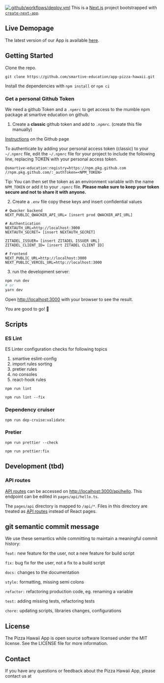 [![.github/workflows/deploy.yml](https://github.com/smartive-education/app-pizza-hawaii/actions/workflows/deploy.yml/badge.svg?branch=main)](https://github.com/smartive-education/app-pizza-hawaii/actions/workflows/deploy.yml)
This is a [Next.js](https://nextjs.org/) project bootstrapped with [`create-next-app`](https://github.com/vercel/next.js/tree/canary/packages/create-next-app).


## Live Demopage

The latest version of our App is available [here](https://app-pizza-hawaii.vercel.app/).

## Getting Started

Clone the repo. 

`git clone https://github.com/smartive-education/app-pizza-hawaii.git`

Install the dependencies with `npm install` or `npm ci`

### Get a personal Github Token

We need a github Token and a `.npmrc` to get access to the mumble npm package at smartive education on github.

1. Create a <b>classic</b> github token and add to `.npmrc`. (create this file manually)

[Instructions](https://docs.github.com/en/authentication/keeping-your-account-and-data-secure/creating-a-personal-access-token#creating-a-personal-access-token-classic) on the Github page

To authenticate by adding your personal access token (classic) to your `~/.npmrc` file, edit the `~/.npmrc` file for your project to include the following line, replacing TOKEN with your personal access token.


```
@smartive-education:registry=https://npm.pkg.github.com
//npm.pkg.github.com/:_authToken=<NPM_TOKEN>
```
Tip: You can then set the token as an environment variable with the name `NPM_TOKEN` or add it to your `.npmrc` file.
**Please make sure to keep your token secure and not to share it with anyone.**



2. Create a `.env` file copy these keys and insert confidential values 

```
# Qwacker backend
NEXT_PUBLIC_QWACKER_API_URL= [insert prod QWACKER_API_URL]

# Authentication
NEXTAUTH_URL=http://localhost:3000
NEXTAUTH_SECRET= [insert NEXTAUTH_SECRET]

ZITADEL_ISSUER= [insert ZITADEL ISSUER URL]
ZITADEL_CLIENT_ID= [insert ZITADEL CLIENT ID]

# Frontend
NEXT_PUBLIC_URL=http://localhost:3000
NEXT_PUBLIC_VERCEL_URL=http://localhost:3000
```

3. run the development server:

```bash
npm run dev
# or
yarn dev
```

Open [http://localhost:3000](http://localhost:3000) with your browser to see the result.

You are good to go!  🎉


## Scripts

### ES Lint

ES Linter configuration checks for following topics
1. smartive eslint-config
2. import rules sorting
3. pretier rules
4. no consoles
5. react-hook rules

```
npm run lint 

npm run lint --fix
```

### Dependency cruiser

```
npm run dep-cruise:validate
```

### Pretier

```
npm run prettier --check

npm run prettier:fix
```


## Development (tbd)

### API routes

[API routes](https://nextjs.org/docs/api-routes/introduction) can be accessed on [http://localhost:3000/api/hello](http://localhost:3000/api/hello). This endpoint can be edited in `pages/api/hello.ts`.

The `pages/api` directory is mapped to `/api/*`. Files in this directory are treated as [API routes](https://nextjs.org/docs/api-routes/introduction) instead of React pages.


## git semantic commit message 

We use these semantics while committing to maintain a meaningful commit history:

`feat:` new feature for the user, not a new feature for build script

`fix:` bug fix for the user, not a fix to a build script

`docs:` changes to the documentation

`style:` formatting, missing semi colons

`refactor:` refactoring production code, eg. renaming a variable

`test:` adding missing tests, refactoring tests

`chore:` updating scripts, libraries changes, configurations

## License
The Pizza Hawaii App is open source software licensed under the MIT license. See the LICENSE file for more information. 


## Contact
If you have any questions or feedback about the Pizza Hawaii App, please contact us at 




